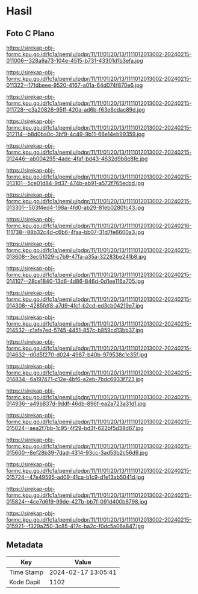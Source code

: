# Hasil

## Foto C Plano

https://sirekap-obj-formc.kpu.go.id/fc1a/pemilu/pdpr/11/11/01/20/13/1111012013002-20240215-011006--328a9a73-104e-4515-b731-43301d1b3efa.jpg

https://sirekap-obj-formc.kpu.go.id/fc1a/pemilu/pdpr/11/11/01/20/13/1111012013002-20240215-011322--17fdbeee-9520-4167-a01a-64d074f870e6.jpg

https://sirekap-obj-formc.kpu.go.id/fc1a/pemilu/pdpr/11/11/01/20/13/1111012013002-20240215-011728--c3a20826-95ff-420a-ad6b-f63e6cdac89d.jpg

https://sirekap-obj-formc.kpu.go.id/fc1a/pemilu/pdpr/11/11/01/20/13/1111012013002-20240215-012114--b8d0ba0c-3bf9-4c49-9b11-66e14eb99359.jpg

https://sirekap-obj-formc.kpu.go.id/fc1a/pemilu/pdpr/11/11/01/20/13/1111012013002-20240215-012446--ab004295-4ade-4faf-bd43-4632d9b8e8fe.jpg

https://sirekap-obj-formc.kpu.go.id/fc1a/pemilu/pdpr/11/11/01/20/13/1111012013002-20240215-013101--5ce01d84-9d37-474b-ab91-a572f765ecbd.jpg

https://sirekap-obj-formc.kpu.go.id/fc1a/pemilu/pdpr/11/11/01/20/13/1111012013002-20240215-013301--503f4ed4-198a-4fd0-ab29-81eb0280fc43.jpg

https://sirekap-obj-formc.kpu.go.id/fc1a/pemilu/pdpr/11/11/01/20/13/1111012013002-20240216-111738--88b32c4d-c6b6-4faa-bb07-31d7fe6600a3.jpg

https://sirekap-obj-formc.kpu.go.id/fc1a/pemilu/pdpr/11/11/01/20/13/1111012013002-20240215-013608--3ec51029-c7b9-47fa-a35a-32283be241b8.jpg

https://sirekap-obj-formc.kpu.go.id/fc1a/pemilu/pdpr/11/11/01/20/13/1111012013002-20240215-014107--28ce1840-13d6-4d86-846d-0d1ee116a705.jpg

https://sirekap-obj-formc.kpu.go.id/fc1a/pemilu/pdpr/11/11/01/20/13/1111012013002-20240215-014308--4285fdf8-a7d9-4fcf-b2cd-ed3cb04219e7.jpg

https://sirekap-obj-formc.kpu.go.id/fc1a/pemilu/pdpr/11/11/01/20/13/1111012013002-20240215-014532--c1afe7ed-5745-4451-857c-b859cd13bb37.jpg

https://sirekap-obj-formc.kpu.go.id/fc1a/pemilu/pdpr/11/11/01/20/13/1111012013002-20240215-014632--d0d5f270-d024-4987-b40b-979538c1e35f.jpg

https://sirekap-obj-formc.kpu.go.id/fc1a/pemilu/pdpr/11/11/01/20/13/1111012013002-20240215-014834--6a197471-c12e-4bf6-a2eb-7bdc6933f723.jpg

https://sirekap-obj-formc.kpu.go.id/fc1a/pemilu/pdpr/11/11/01/20/13/1111012013002-20240215-014936--a49b837d-9ddf-46db-896f-ea2a723a31d1.jpg

https://sirekap-obj-formc.kpu.go.id/fc1a/pemilu/pdpr/11/11/01/20/13/1111012013002-20240215-015024--aea2f7bb-1c95-4f29-bd3f-622bf5d38d67.jpg

https://sirekap-obj-formc.kpu.go.id/fc1a/pemilu/pdpr/11/11/01/20/13/1111012013002-20240215-015600--8ef28b39-7dad-4314-93cc-3ad53b2c56d9.jpg

https://sirekap-obj-formc.kpu.go.id/fc1a/pemilu/pdpr/11/11/01/20/13/1111012013002-20240215-015724--47e49595-ad09-41ca-b1c9-d1e13ab5041d.jpg

https://sirekap-obj-formc.kpu.go.id/fc1a/pemilu/pdpr/11/11/01/20/13/1111012013002-20240215-015824--4ce7d619-99de-427b-bb7f-091d400b6798.jpg

https://sirekap-obj-formc.kpu.go.id/fc1a/pemilu/pdpr/11/11/01/20/13/1111012013002-20240215-015921--f329a250-3c85-417c-ba2c-f0dc5a06a847.jpg


## Metadata

| Key        | Value               |
| ---------- | ------------------- |
| Time Stamp | 2024-02-17 13:05:41 |
| Kode Dapil | 1102                |



